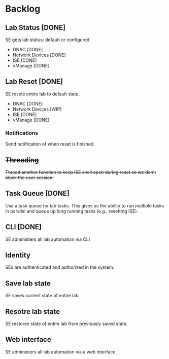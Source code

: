 # Backlog

## Lab Status [DONE]
SE gets lab status: default or configured.
- DNAC [DONE]
- Network Devices [DONE]
- ISE [DONE]
- vManage [DONE]

## Lab Reset [DONE]
SE resets entire lab to default state.
- DNAC [DONE]
- Network Devices [WIP]
- ISE [DONE]
- vManage [DONE]

### Notifications
Send notification of when reset is finished.

## ~~Threading~~
~~Thread another function to keep ISE shell open during reset so we don't block the user session.~~

## Task Queue [DONE]
Use a task queue for lab tasks. This gives us the ability to run multiple tasks in parallel and queue up long running tasks (e.g., resetting ISE).

## CLI [DONE]
SE administers all lab automation via CLI

## Identity
SEs are authenticated and authorized in the system.

## Save lab state
SE saves current state of entire lab.

## Resotre lab state
SE restores state of entire lab from previously saved state.

## Web interface
SE administers all lab automation via a web interface.